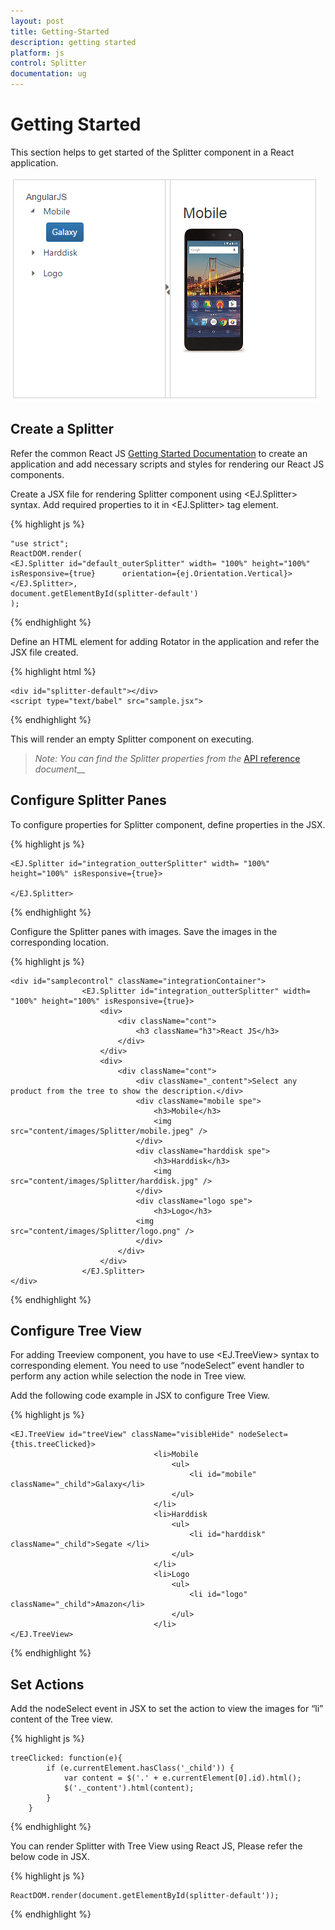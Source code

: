 ```yaml
---
layout: post
title: Getting-Started
description: getting started
platform: js
control: Splitter 
documentation: ug
---
```


# Getting Started

This section helps to get started of the Splitter component in a React application.

![](Getting_Started_images/Getting_Started_img1.png)

## Create a Splitter

Refer the common React JS [Getting Started Documentation](https://help.syncfusion.com/reactjs/overview#getting-started-with-react) to create an application and add necessary scripts and styles for rendering our React JS components.

Create a JSX file for rendering Splitter component using &lt;EJ.Splitter&gt; syntax. Add required properties to it in &lt;EJ.Splitter&gt; tag element.

{% highlight js %}

    "use strict";
    ReactDOM.render(
    <EJ.Splitter id="default_outerSplitter" width= "100%" height="100%" isResponsive={true}      orientation={ej.Orientation.Vertical}>
    </EJ.Splitter>,
    document.getElementById(splitter-default')
    );

{% endhighlight %}

Define an HTML element for adding Rotator in the application and refer the JSX file created.

{% highlight html %}

    <div id="splitter-default"></div>
    <script type="text/babel" src="sample.jsx"> 


{% endhighlight %}

This will render an empty Splitter component on executing.

> _Note:_ _You can find the Splitter properties from the_ [API reference](https://help.syncfusion.com/api/js/ejsplitter) _document___

## Configure Splitter Panes

To configure properties for Splitter component, define properties in the JSX.

{% highlight js %}

    <EJ.Splitter id="integration_outterSplitter" width= "100%" height="100%" isResponsive={true}>

    </EJ.Splitter>

{% endhighlight %}

Configure the Splitter panes with images. Save the images in the corresponding location.

{% highlight js %}

    <div id="samplecontrol" className="integrationContainer">
                    <EJ.Splitter id="integration_outterSplitter" width= "100%" height="100%" isResponsive={true}>
                        <div>
                            <div className="cont">
                                <h3 className="h3">React JS</h3>                               
                            </div>
                        </div>
                        <div>
                            <div className="cont">
                                <div className="_content">Select any product from the tree to show the description.</div>
                                <div className="mobile spe">
                                    <h3>Mobile</h3>
                                    <img src="content/images/Splitter/mobile.jpeg" />
                                </div>
                                <div className="harddisk spe">
                                    <h3>Harddisk</h3>
                                    <img src="content/images/Splitter/harddisk.jpg" />
                                </div>
                                <div className="logo spe">
                                    <h3>Logo</h3>
                                <img src="content/images/Splitter/logo.png" />
                                </div>
                            </div>
                        </div>
                    </EJ.Splitter>
    </div>


{% endhighlight %}

## Configure Tree View 

For adding Treeview component, you have to use &lt;EJ.TreeView&gt; syntax to corresponding element. You need to use “nodeSelect” event handler to perform any action while selection the node in Tree view.

Add the following code example in JSX to configure Tree View.

{% highlight js %}

    <EJ.TreeView id="treeView" className="visibleHide" nodeSelect={this.treeClicked}>
                                    <li>Mobile
                                        <ul>
                                            <li id="mobile" className="_child">Galaxy</li>
                                        </ul>
                                    </li>
                                    <li>Harddisk
                                        <ul>
                                            <li id="harddisk" className="_child">Segate </li>
                                        </ul>
                                    </li>
                                    <li>Logo
                                        <ul>
                                            <li id="logo" className="_child">Amazon</li>
                                        </ul>
                                    </li>
    </EJ.TreeView>


{% endhighlight %}

## Set Actions

Add the nodeSelect event in JSX to set the action to view the images for “li” content of the Tree view.

{% highlight js %}

    treeClicked: function(e){
            if (e.currentElement.hasClass('_child')) {
                var content = $('.' + e.currentElement[0].id).html();
                $('._content').html(content);
            }
        }


{% endhighlight %}

You can render Splitter with Tree View using React JS, Please refer the below code in JSX.

{% highlight js %}

    ReactDOM.render(document.getElementById(splitter-default'));

{% endhighlight %}

